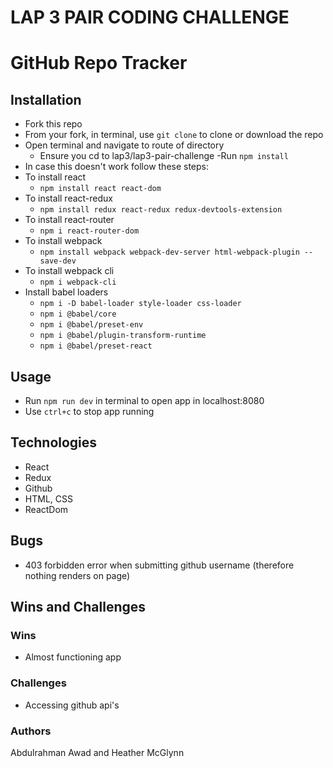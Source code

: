 # LAP 3 PAIR CODING CHALLENGE

# GitHub Repo Tracker

## Installation 

- Fork this repo
- From your fork, in terminal, use `git clone` to clone or download the repo
- Open terminal and navigate to route of directory
  - Ensure you cd to lap3/lap3-pair-challenge
-Run `npm install`
- In case this doesn't work follow these steps:
- To install react
    - `npm install react react-dom`
- To install react-redux
    - `npm install redux react-redux redux-devtools-extension`
- To install react-router
    - `npm i react-router-dom`
- To install webpack 
    - `npm install webpack webpack-dev-server html-webpack-plugin --save-dev`
- To install webpack cli
    - `npm i webpack-cli`
- Install babel loaders
    - `npm i -D babel-loader style-loader css-loader`
    - `npm i @babel/core`
    - `npm i @babel/preset-env`
    - `npm i @babel/plugin-transform-runtime`
    - `npm i @babel/preset-react`


## Usage

- Run `npm run dev` in terminal to open app in localhost:8080
- Use `ctrl+c` to stop app running

## Technologies

- React
- Redux
- Github
- HTML, CSS
- ReactDom

## Bugs

- 403 forbidden error when submitting github username (therefore nothing renders on page)


## Wins and Challenges

### Wins

- Almost functioning app

### Challenges

- Accessing github api's


### Authors

Abdulrahman Awad and Heather McGlynn 
